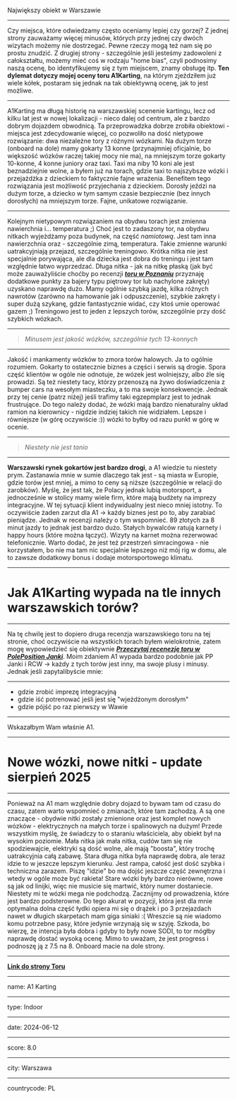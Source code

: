 Największy obiekt w Warszawie

---

Czy miejsca, które odwiedzamy często oceniamy lepiej czy gorzej? Z jednej strony zauważamy więcej minusów, których przy jednej czy dwóch wizytach możemy nie dostrzegać. Pewne rzeczy mogą też nam się po prostu znudzić. Z drugiej strony - szczególnie jeśli jesteśmy zadowoleni z całokształtu, możemy mieć coś w rodzaju "home bias", czyli podnosimy naszą ocenę, bo identyfikujemy się z tym miejscem, znamy obsługę itp. **Ten dylemat dotyczy mojej oceny toru A1Karting**, na którym zjeździłem już wiele kółek, postaram się jednak na tak obiektywną ocenę, jak to jest możliwe.

---

A1Karting ma długą historię na warszawskiej scenenie kartingu, lecz od kilku lat jest w nowej lokalizacji - nieco dalej od centrum, ale z bardzo dobrym dojazdem obwodnicą. Ta przeprowadzka dobrze zrobiła obiektowi - miejsca jest zdecydowanie więcej, co pozwoliło na dość nietypowe rozwiązanie: dwa niezależne tory z różnymi wózkami. Na dużym torze (onboard na dole) mamy gokarty 13 konne (przynajmniej oficjalnie, bo większość wózków raczej takiej mocy nie ma), na mniejszym torze gokarty 10-konne, 4 konne juniory oraz taxi. Taxi ma niby 10 koni ale jest beznadziejnie wolne, a byłem już na torach, gdzie taxi to najszybsze wózki i przejażdżka z dzieckiem to faktycznie fajne wrażenia. Benefitem tego rozwiązania jest możliwość przyjechania z dzieckiem. Dorosły jeździ na dużym torze, a dziecko w tym samym czasie bezpiecznie (bez innych dorosłych) na mniejszym torze. Fajne, unikatowe rozwiązanie.

---

Kolejnym nietypowym rozwiązaniem na obydwu torach jest zmienna nawierchnia i... temperatura ;) Choć jest to zadaszony tor, na obydwu nitkach wyjeżdżamy poza budynek, na część _namiotową_. Jest tam inna nawierzchnia oraz - szczególnie zimą, temperatura. Takie zmienne warunki uatrakcyjniają przejazd, szczególnie treningowo. Krótka nitka nie jest specjalnie porywająca, ale dla dziecka jest dobra do treningu i jest tam względnie łatwo wyprzedzać. Długa nitka - jak na nitkę płaską (jak być może zauważyliście choćby po recenzji **_[toru w Poznaniu](/posts/tracks/E1_Poznań)_** przyznaję dodatkowe punkty za bajery typu piętrowy tor lub nachylone zakręty) uzyskano naprawdę dużo. Mamy ogólnie szybką jazdę, kilka różnych nawrotów (zarówno na hamowanie jak i odpuszczenie), szybkie zakręty i super dużą szykanę, gdzie fantastycznie widać, czy ktoś umie operować gazem ;) Treningowo jest to jeden z lepszych torów, szczególnie przy dość szybkich wózkach.

---

> _Minusem jest jakość wózków, szczególnie tych 13-konnych_

---

Jakość i mankamenty wózków to zmora torów halowych. Ja to ogólnie rozumiem. Gokarty to ostatecznie biznes a części i serwis są drogie. Spora część klientów w ogóle nie odnotuje, że wózek jest wolniejszy, albo źle się prowadzi. Są też niestety tacy, którzy przenoszą na żywo doświadczenia z bumper cars na wesołym miasteczku, a to ma swoje konsekwencje. Jednak przy tej cenie (patrz niżej) jeśli trafimy taki egzepmplarz jest to jednak frustrujące. Do tego należy dodać, że wózki mają bardzo nienaturalny układ ramion na kierownicy - nigdzie indziej takich nie widziałem. Lepsze i równiejsze (w górę oczywiście :)) wózki to byłby od razu punkt w górę w ocenie.

---

> _Niestety nie jest tanio_

---

**Warszawski rynek gokartów jest bardzo drogi**, a A1 wiedzie tu niestety prym. Zastanawia mnie w sumie dlaczego tak jest - są miasta w Europie, gdzie torów jest mniej, a mimo to ceny są niższe (szczególnie w relacji do zarobków). Myślę, że jest tak, że Polacy jednak lubią motorsport, a jednocześnie w stolicy mamy wiele firm, które mają budżety na imprezy integracyjne. W tej sytuacji klient indywidualny jest nieco mniej istotny. To oczywiście żaden zarzut dla A1 -> każdy biznes jest po to, aby zarabiać pieniądze. Jednak w recenzji należy o tym wspomnieć. 89 złotych za 8 minut jazdy to jednak jest bardzo dużo. Stałych bywalców ratują karnety i happy hours (które można łączyć). Wizyty na karnet można rezerwować telefonicznie. Warto dodać, że jest też przestrzeń simracingowa - nie korzystałem, bo nie ma tam nic specjalnie lepszego niż mój rig w domu, ale to zawsze dodatkowy bonus i dodaje motorsportowego klimatu.

---

# Jak A1Karting wypada na tle innych warszawskich torów?

---

Na tę chwilę jest to dopiero druga recenzja warszawskiego toru na tej stronie, choć oczywiście na wszystkich torach byłem wielokrotnie, zatem mogę wypowiedzieć się obiektywnie **_[Przeczytaj recenezję toru w PolePosition Janki](/posts/tracks/PolePositionJanki)_**. Moim zdaniem A1 wypada bardzo podobnie jak PP Janki i RCW -> każdy z tych torów jest inny, ma swoje plusy i minusy. Jednak jeśli zapytalibyście mnie:

---

-   gdzie zrobić imprezę integracyjną
-   gdzie iść potrenować jeśli jest się "wjeżdżonym dorosłym"
-   gdzie pójść po raz pierwszy w Wawie

---

Wskazałbym Wam właśnie A1.

---

# Nowe wózki, nowe nitki - update sierpień 2025

---

Ponieważ na A1 mam względnie dobry dojazd to bywam tam od czasu do czasu, zatem warto wspomnieć o zmianach, które tam zachodzą. A są one znaczące - obydwie nitki zostały zmienione oraz jest komplet nowych wózków - elektrycznych na małych torze i spalinowych na dużym! Przede wszystkim myślę, że świadczy to o staraniu właściciela, aby obiekt był na wysokim poziomie. Mała nitka jak mała nitka, cudów tam się nie spodziewajcie, elektryki są dość wolne, ale mają "boosta", który trochę uatrakcyjnia całą zabawę. Stara długa nitka była naprawdę dobra, ale teraz idzie to w jeszcze lepszym kierunku. Jest rampa, całość jest dość szybka i techniczna zarazem. Piszę "idzie" bo ma dojść jeszcze część zewnętrzna i wtedy w ogóle może być rakieta! Stare wózki były bardzo nierówne, nowe są jak od linijki, więc nie musicie się martwić, który numer dostaniecie. Niestety mi te wózki mega nie podchodzą. Zacznijmy od prowadzenia, które jest bardzo podsterowne. Do tego akurat w pozycji, która jest dla mnie optymalna dolna część łydki opiera mi się o drążek i po 3 przejazdach nawet w długich skarpetach mam giga siniaki :( Wreszcie są nie wiadomo komu potrzebne pasy, które jedynie wrzynają się w szyję. Szkoda, bo wierzę, że intencja była dobra i gdyby to były nowe SODI, to tor mógłby naprawdę dostać wysoką ocenę. Mimo to uważam, że jest progress i podnoszę ją z 7.5 na 8. Onboard macie na dole strony. 



---

**[Link do strony Toru <click>](https://a1karting.pl/)**

---

name: A1 Karting

---

type: Indoor

---

date: 2024-06-12

---

score: 8.0

---

city: Warszawa

---

countrycode: PL
